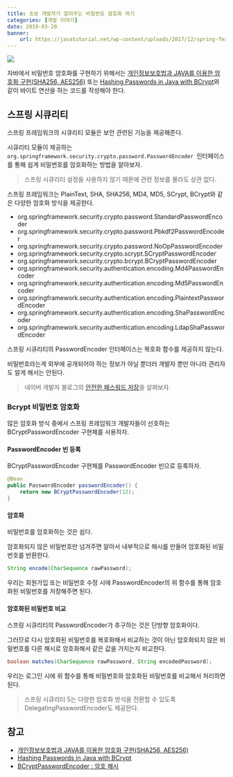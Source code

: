 ```yaml
---
title: 초보 개발자가 알려주는 비밀번호 암호화 하기
categories: [개발 이야기]
date: 2019-03-20
banner:
    url: https://javatutorial.net/wp-content/uploads/2017/12/spring-featured-image.png
---
```


![](https://javatutorial.net/wp-content/uploads/2017/12/spring-featured-image.png#center)

자바에서 비밀번호 암호화를 구현하기 위해서는 [개인정보보호법과 JAVA를 이용한 암호화 구현(SHA256, AES256)](http://github.kindler.io/java-encrypt) 또는 [Hashing Passwords in Java with BCrypt](https://www.stubbornjava.com/posts/hashing-passwords-in-java-with-bcrypt)와 같이 바이트 연산을 하는 코드를 작성해야 한다.

## 스프링 시큐리티
스프링 프레임워크의 시큐리티 모듈은 보안 관련된 기능을 제공해준다. 

시큐리티 모듈이 제공하는 `org.springframework.security.crypto.password.PasswordEncoder `인터페이스를 통해 쉽게 비밀번호를 암호화하는 방법을 알아보자.

> 스프링 시큐리티 설정을 사용하지 않기 때문에 관련 정보를 몰라도 상관 없다.

스프링 프레임워크는 PlainText, SHA, SHA256, MD4, MD5, SCrypt, BCrypt와 같은 다양한 암호화 방식을 제공한다.

- org.springframework.security.crypto.password.StandardPasswordEncoder
- org.springframework.security.crypto.password.Pbkdf2PasswordEncoder
- org.springframework.security.crypto.password.NoOpPasswordEncoder
- org.springframework.security.crypto.scrypt.SCryptPasswordEncoder
- org.springframework.security.crypto.bcrypt.BCryptPasswordEncoder
- org.springframework.security.authentication.encoding.Md4PasswordEncoder
- org.springframework.security.authentication.encoding.Md5PasswordEncoder
- org.springframework.security.authentication.encoding.PlaintextPasswordEncoder
- org.springframework.security.authentication.encoding.ShaPasswordEncoder
- org.springframework.security.authentication.encoding.LdapShaPasswordEncoder

스프링 시큐리티의 PasswordEncoder 인터페이스는 복호화 함수를 제공하지 않는다.

비밀번호라는게 외부에 공개되어야 하는 정보가 아닐 뿐더러 개발자 뿐만 아니라 관리자도 알게 해서는 안된다.

> 네이버 개발자 블로그의 [안전한 패스워드 저장](https://d2.naver.com/helloworld/318732)을 살펴보자.

### Bcrypt 비밀번호 암호화
많은 암호화 방식 중에서 스프링 프레임워크 개발자들이 선호하는 BCryptPasswordEncoder 구현체를 사용하자.

#### PasswordEncoder 빈 등록
BCryptPasswordEncoder 구현체를 PasswordEncoder 빈으로 등록하자.

```java
@Bean
public PasswordEncoder passwordEncoder() {
    return new BCryptPasswordEncoder(12);
}
```

#### 암호화
비밀번호를 암호화하는 것은 쉽다. 

암호화되지 않은 비밀번호만 넘겨주면 알아서 내부적으로 해시를 만들어 암호화된 비밀번호를 반환한다.

```java
String encode(CharSequence rawPassword);
```

우리는 회원가입 또는 비밀번호 수정 시에 PasswordEncoder의 위 함수를 통해 암호화된 비밀번호를 저장해주면 된다.

#### 암호화된 비밀번호 비교
스프링 시큐리티의 PasswordEncoder가 추구하는 것은 단방향 암호화이다. 

그러므로 다시 암호화된 비밀번호를 복호화해서 비교하는 것이 아닌 암호화되지 않은 비밀번호를 다른 해시로 암호화해서 같은 값을 가지는지 비교한다.

```java
boolean matches(CharSequence rawPassword, String encodedPassword);
```

우리는 로그인 시에 위 함수를 통해 비밀번호와 암호화된 비밀번호를 비교해서 처리하면 된다.

> 스프링 시큐리티 5는 다양한 암호화 방식을 전환할 수 있도록 DelegatingPasswordEncoder도 제공한다.

## 참고
- [개인정보보호법과 JAVA를 이용한 암호화 구현(SHA256, AES256)](http://github.kindler.io/java-encrypt)
- [Hashing Passwords in Java with BCrypt](https://www.stubbornjava.com/posts/hashing-passwords-in-java-with-bcrypt)
- [BCryptPasswordEncoder : 암호 해시](http://www.devkuma.com/books/pages/1124)